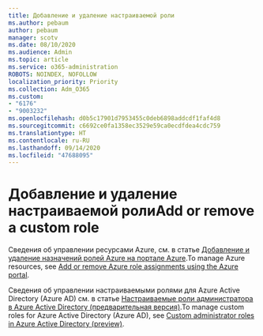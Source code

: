 ```yaml
---
title: Добавление и удаление настраиваемой роли
ms.author: pebaum
author: pebaum
manager: scotv
ms.date: 08/10/2020
ms.audience: Admin
ms.topic: article
ms.service: o365-administration
ROBOTS: NOINDEX, NOFOLLOW
localization_priority: Priority
ms.collection: Adm_O365
ms.custom:
- "6176"
- "9003232"
ms.openlocfilehash: d0b5c17901d7953455c0deb6898addcdf1faf4d8
ms.sourcegitcommit: c6692ce0fa1358ec3529e59ca0ecdfdea4cdc759
ms.translationtype: HT
ms.contentlocale: ru-RU
ms.lasthandoff: 09/14/2020
ms.locfileid: "47688095"
---
```

# <a name="add-or-remove-a-custom-role"></a><span data-ttu-id="898a7-102">Добавление и удаление настраиваемой роли</span><span class="sxs-lookup"><span data-stu-id="898a7-102">Add or remove a custom role</span></span>

<span data-ttu-id="898a7-103">Сведения об управлении ресурсами Azure, см. в статье [Добавление и удаление назначений ролей Azure на портале Azure](https://docs.microsoft.com/azure/role-based-access-control/role-assignments-portal).</span><span class="sxs-lookup"><span data-stu-id="898a7-103">To manage Azure resources, see [Add or remove Azure role assignments using the Azure portal](https://docs.microsoft.com/azure/role-based-access-control/role-assignments-portal).</span></span>

<span data-ttu-id="898a7-104">Сведения об управлении настраиваемыми ролями для Azure Active Directory (Azure AD) см. в статье [Настраиваемые роли администратора в Azure Active Directory (предварительная версия)](https://docs.microsoft.com/azure/active-directory/users-groups-roles/roles-custom-overview).</span><span class="sxs-lookup"><span data-stu-id="898a7-104">To manage custom roles for Azure Active Directory (Azure AD), see [Custom administrator roles in Azure Active Directory (preview)](https://docs.microsoft.com/azure/active-directory/users-groups-roles/roles-custom-overview).</span></span>